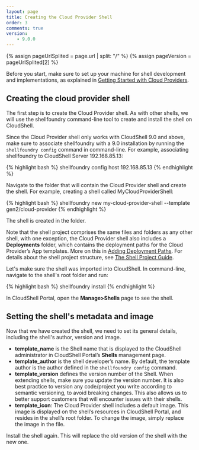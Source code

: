 ```yaml
---
layout: page
title: Creating the Cloud Provider Shell
order: 3
comments: true
version:
    - 9.0.0
---
```


{% assign pageUrlSplited = page.url | split: "/" %}
{% assign pageVersion = pageUrlSplited[2] %}

Before you start, make sure to set up your machine for shell development and implementations, as explained in [Getting Started with Cloud Providers]({{site.baseurl}}/cloudproviders/{{pageVersion}}/getting-started-with-cloud-providers.html).

## Creating the cloud provider shell

The first step is to create the Cloud Provider shell. As with other shells, we will use the shellfoundry command-line tool to create and install the shell on CloudShell.

Since the Cloud Provider shell only works with CloudShell 9.0 and above, make sure to associate shellfoundry with a 9.0 installation by running the `shellfoundry config` command in command-line. For example, associating shellfoundry to CloudShell Server 192.168.85.13:

{% highlight bash %}
shellfoundry config host 192.168.85.13
{% endhighlight %}

Navigate to the folder that will contain the Cloud Provider shell and create the shell. For example, creating a shell called MyCloudProviderShell:

{% highlight bash %}
shellfoundry new my-cloud-provider-shell --template gen2/cloud-provider
{% endhighlight %}

The shell is created in the folder.

Note that the shell project comprises the same files and folders as any other shell, with one exception, the Cloud Provider shell also includes a **Deployments** folder, which contains the deployment paths for the Cloud Provider’s App templates. More on this in [Adding Deployment Paths]({{site.baseurl}}/cloudproviders/{{pageVersion}}/add-deployment-options.html). For details about the shell project structure, see [The Shell Project Guide]({{site.baseurl}}/shells/{{pageVersion}}/getting-started.html).

Let's make sure the shell was imported into CloudShell. In command-line, navigate to the shell's root folder and run:

{% highlight bash %}
shellfoundry install
{% endhighlight %}

In CloudShell Portal, open the **Manage>Shells** page to see the shell.

## Setting the shell's metadata and image

Now that we have created the shell, we need to set its general details, including the shell's author, version and image.

* **template_name** is the Shell name that is displayed to the CloudShell administrator in CloudShell Portal’s **Shells** management page.
* **template_author** is the shell developer’s name. By default, the template author is the author defined in the `shellfoundry config` command.
* **template_version** defines the version number of the Shell. When extending shells, make sure you update the version number. It is also best practice to version any code/project you write according to semantic versioning, to avoid breaking changes. This also allows us to better support customers that will encounter issues with their shells.
* **template_icon**: The Cloud Provider shell includes a default image. This image is displayed on the shell’s resources in CloudShell Portal, and resides in the shell’s root folder. To change the image, simply replace the image in the file.

Install the shell again. This will replace the old version of the shell with the new one. 
